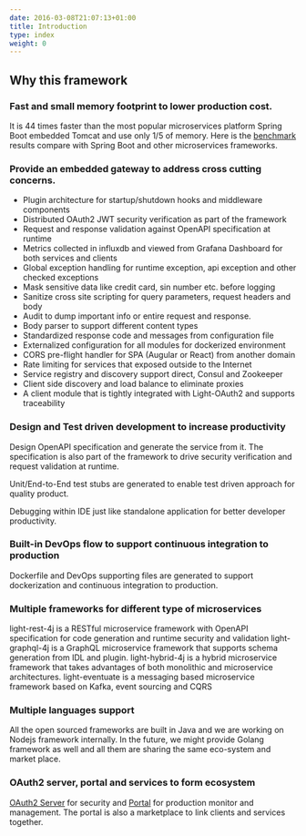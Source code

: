 ```yaml
---
date: 2016-03-08T21:07:13+01:00
title: Introduction
type: index
weight: 0
---
```


## Why this framework

### Fast and small memory footprint to lower production cost.

It is 44 times faster than the most popular microservices platform Spring Boot embedded 
Tomcat and use only 1/5 of memory. Here is the [benchmark](https://github.com/networknt/microservices-framework-benchmark) 
results compare with Spring Boot and other microservices frameworks.

### Provide an embedded gateway to address cross cutting concerns.
* Plugin architecture for startup/shutdown hooks and middleware components
* Distributed OAuth2 JWT security verification as part of the framework
* Request and response validation against OpenAPI specification at runtime
* Metrics collected in influxdb and viewed from Grafana Dashboard for both services and clients
* Global exception handling for runtime exception, api exception and other checked exceptions
* Mask sensitive data like credit card, sin number etc. before logging
* Sanitize cross site scripting for query parameters, request headers and body
* Audit to dump important info or entire request and response.
* Body parser to support different content types
* Standardized response code and messages from configuration file
* Externalized configuration for all modules for dockerized environment 
* CORS pre-flight handler for SPA (Augular or React) from another domain
* Rate limiting for services that exposed outside to the Internet
* Service registry and discovery support direct, Consul and Zookeeper
* Client side discovery and load balance to eliminate proxies
* A client module that is tightly integrated with Light-OAuth2 and supports traceability

### Design and Test driven development to increase productivity
Design OpenAPI specification and generate the service from it. The specification is also 
part of the framework to drive security verification and request validation at runtime.

Unit/End-to-End test stubs are generated to enable test driven approach for quality product.

Debugging within IDE just like standalone application for better developer productivity.

### Built-in DevOps flow to support continuous integration to production

Dockerfile and DevOps supporting files are generated to support dockerization and continuous
integration to production.

### Multiple frameworks for different type of microservices

light-rest-4j is a RESTful microservice framework with OpenAPI specification for code generation and runtime security and validation
light-graphql-4j is a GraphQL microservice framework that supports schema generation from IDL and plugin.
light-hybrid-4j is a hybrid microservice framework that takes advantages of both monolithic and microservice architectures.
light-eventuate is a messaging based microservice framework based on Kafka, event sourcing and CQRS

### Multiple languages support

All the open sourced frameworks are built in Java and we are working on Nodejs framework internally.
In the future, we might provide Golang framework as well and all them are sharing the same eco-system
and market place. 


### OAuth2 server, portal and services to form ecosystem

[OAuth2 Server](https://github.com/networknt/light-oauth2) for security and [Portal](https://github.com/networknt/light-portal)
for production monitor and management. The portal is also a marketplace to link clients and services 
together. 
